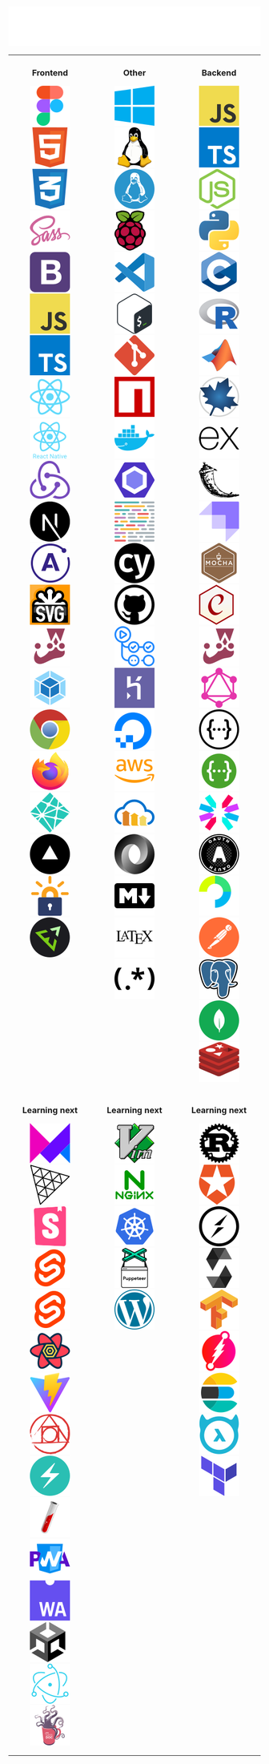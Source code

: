 <div align="center">
<img src="Banner.svg" alt="Technologies and tools banner"/>
</div>

<table><tr><td valign="top" width="33%" align="center">

### Frontend

<a href="https://www.figma.com"><img src="icons/Figma.svg" title="Figma"></a>
<a href="https://developer.mozilla.org/en-US/docs/Web/HTML"><img src="icons/HTML.svg" title="HTML"></a>
<a href="https://developer.mozilla.org/en-US/docs/Web/CSS"><img src="icons/CSS.svg" title="CSS"></a>
<a href="https://sass-lang.com/"><img src="icons/Sass.svg" title="Sass"></a>
<a href="https://getbootstrap.com/"><img src="icons/Bootstrap.svg" title="Bootstrap"></a>
<a href="https://developer.mozilla.org/en-US/docs/Web/JavaScript"><img src="icons/JavaScript.svg" title="JavaScript"></a>
<a href="https://www.typescriptlang.org/"><img src="icons/TypeScript.svg" title="TypeScript"></a>
<a href="https://reactjs.org/"><img src="icons/React.svg" title="React"></a>
<a href="https://reactnative.dev/"><img src="icons/React-Native.svg" title="React Native"></a>
<a href="https://redux.js.org/"><img src="icons/Redux.svg" title="Redux"></a>
<a href="https://nextjs.org/"><img src="icons/Next-js.svg" title="Next.js"></a>
<a href="https://www.apollographql.com/"><img src="icons/Apollo-GraphQL.svg" title="Apollo GraphQL"></a>
<a href="https://developer.mozilla.org/en-US/docs/Web/SVG"><img src="icons/SVG.svg" title="SVG"></a>
<a href="https://jestjs.io/"><img src="icons/Jest.svg" title="Jest"></a>
<a href="https://webpack.js.org/"><img src="icons/Webpack.svg" title="Webpack"></a>
<a href="https://developer.chrome.com/docs/devtools/"><img src="icons/Chrome.svg" title="Chrome developer tools"></a>
<a href="https://firefox-source-docs.mozilla.org/devtools-user/index.html"><img src="icons/Firefox.svg" title="Firefox developer tools"></a>
<a href="https://www.netlify.com/"><img src="icons/Netlify.svg" title="Netlify"></a>
<a href="https://vercel.com/"><img src="icons/Vercel.svg" title="Vercel"></a>
<a href="https://letsencrypt.org/"><img src="icons/Lets-Encrypt.svg" title="Let's Encrypt"></a>
<a href="https://emmet.io/"><img src="icons/Emmet.svg" title="Emmet"></a>

</td><td valign="top" width="34%" align="center">

### Other

<a href="https://en.wikipedia.org/wiki/Microsoft_Windows"><img src="icons/Windows.svg" title="Windows"></a>
<a href="https://www.linux.org/"><img src="icons/Linux.svg" title="Linux"></a>
<a href="https://docs.microsoft.com/en-us/windows/wsl/"><img src="icons/WSL.svg" title="Windows Subsystem for Linux (WSL)"></a>
<a href="https://www.raspbian.org/"><img src="icons/Raspbian.svg" title="Raspbian"></a>
<a href="https://code.visualstudio.com/"><img src="icons/Visual-Studio-Code.svg" title="Visual Studio Code"></a>
<a href="https://en.wikipedia.org/wiki/Bash_(Unix_shell)"><img src="icons/Bash.svg" title="Bash"></a>
<a href="https://git-scm.com/"><img src="icons/Git.svg" title="Git"></a>
<a href="https://www.npmjs.com/"><img src="icons/NPM.svg" title="NPM"></a>
<a href="https://www.docker.com/"><img src="icons/Docker.svg" title="Docker"></a>
<a href="https://eslint.org/"><img src="icons/ESLint.svg" title="ESLint"></a>
<a href="https://prettier.io/"><img src="icons/Prettier.svg" title="Prettier"></a>
<a href="https://www.cypress.io/"><img src="icons/Cypress.svg" title="Cypress"></a>
<a href="https://github.com/"><img src="icons/GitHub.svg" title="GitHub"></a>
<a href="https://github.com/features/actions"><img src="icons/Github-Actions.svg" title="GitHub Actions"></a>
<a href="https://www.heroku.com"><img src="icons/Heroku.svg" title="Heroku"></a>
<a href="https://www.digitalocean.com/"><img src="icons/DigitalOcean.svg" title="Digital Ocean"></a>
<a href="https://aws.amazon.com/"><img src="icons/AWS.svg" title="AWS"></a>
<a href="https://cloudinary.com/"><img src="icons/Cloudinary.svg" title="Cloudinary"></a>
<a href="https://www.json.org/json-en.html"><img src="icons/JSON.svg" title="JSON"></a>
<a href="https://en.wikipedia.org/wiki/Markdown"><img src="icons/Markdown.svg" title="Markdown"></a>
<a href="https://www.latex-project.org/"><img src="icons/LaTeX.svg" title="LaTeX"></a>
<a href="https://en.wikipedia.org/wiki/Regular_expression"><img src="icons/RegEx.svg" title="Regular expressions"></a>

</td><td valign="top" width="33%" align="center">

### Backend

<a href="https://developer.mozilla.org/en-US/docs/Web/JavaScript"><img src="icons/JavaScript.svg" title="JavaScript"></a>
<a href="https://www.typescriptlang.org/"><img src="icons/TypeScript.svg" title="TypeScript"></a>
<a href="https://nodejs.org"><img src="icons/NodeJS.svg" title="NodeJS"></a>
<a href="https://www.python.org/"><img src="icons/Python.svg" title="Python"></a>
<a href="https://en.wikipedia.org/wiki/C_(programming_language)"><img src="icons/C.svg" title="C"></a>
<a href="https://www.r-project.org/"><img src="icons/R.svg" title="R"></a>
<a href="https://www.mathworks.com/products/matlab.html"><img src="icons/MATLAB.svg  " title="MATLAB"></a>
<a href="https://www.maplesoft.com/products/Maple/"><img src="icons/Maple.svg" title="Maple"></a>
<a href="https://expressjs.com/"><img src="icons/Express.svg" title="Express"></a>
<a href="https://flask.palletsprojects.com/en/2.0.x/"><img src="icons/Flask.svg" title="Flask"></a>
<a href="https://strapi.io/"><img src="icons/Strapi.svg" title="Strapi"></a>
<a href="https://mochajs.org/"><img src="icons/Mocha.svg" title="Mocha"></a>
<a href="https://www.chaijs.com/"><img src="icons/Chai.svg" title="Chai"></a>
<a href="https://jestjs.io/"><img src="icons/Jest.svg" title="Jest"></a>
<a href="https://graphql.org/"><img src="icons/GraphQL.svg" title="GraphQL"></a>
<a href="https://en.wikipedia.org/wiki/Representational_state_transfer"><img src="icons/REST.svg" title="REST APIs"></a>
<a href="https://swagger.io/"><img src="icons/Swagger.svg" title="Swagger"></a>
<a href="https://jwt.io/"><img src="icons/JWT.svg" title="JSON Web Tokens"></a>
<a href="https://www.oauth.com/"><img src="icons/OAuth.svg" title="OAuth"></a>
<a href="https://www.passportjs.org/"><img src="icons/Passport.svg" title="Passport"></a>
<a href="https://www.postman.com/"><img src="icons/Postman.svg" title="Postman"></a>
<a href="https://www.postgresql.org/"><img src="icons/PostgreSQL.svg" title="PostgreSQL"></a>
<a href="https://www.mongodb.com/"><img src="icons/MongoDB.svg" title="MongoDB"></a>
<a href="https://redis.io/"><img src="icons/Redis.svg" title="Redis"></a>

</td></tr><tr><td valign="top" width="33%" align="center">

<!-- Frontend -->

### Learning next

<a href="https://www.framer.com/motion/"><img src="icons/Framer-Motion.svg" title="Framer Motion"></a>
<a href="https://threejs.org/"><img src="icons/Three-JS.svg" title="Three.js"></a>
<a href="https://storybook.js.org/"><img src="icons/Storybook.svg" title="Storybook"></a>
<a href="https://svelte.dev/"><img src="icons/Svelte.svg" title="Svelte"></a>
<a href="https://kit.svelte.dev/"><img src="icons/SvelteKit.svg" title="SvelteKit"></a>
<a href="https://react-query.tanstack.com/"><img src="icons/React-Query.svg" title="React Query"></a>
<a href="https://vitejs.dev/"><img src="icons/Vite.svg" title="Vite"></a>
<a href="https://postcss.org/"><img src="icons/PostCSS.svg" title="PostCSS"></a>
<a href="https://chakra-ui.com/"><img src="icons/Chakra-UI.svg" title="Chakra UI"></a>
<a href="https://jekyllrb.com/"><img src="icons/Jekyll.svg" title="Jekyll"></a>
<a href="https://web.dev/progressive-web-apps/"><img src="icons/PWA.svg" title="Progressive Web Apps"></a>
<a href="https://developer.mozilla.org/en-US/docs/WebAssembly"><img src="icons/WebAssembly.svg" title="WebAxissembly"></a>
<a href="https://unity.com/"><img src="icons/Unity.svg" title="Unity"></a>
<a href="https://www.electronjs.org/"><img src="icons/Electron.svg" title="Electron"></a>
<a href="https://sassdoc.com/"><img src="icons/SassDoc.svg" title="SassDoc"></a>

</td><td valign="top" width="34%" align="center">

<!-- Other -->

### Learning next

<a href="https://marketplace.visualstudio.com/items?itemName=vscodevim.vim"><img src="icons/Vim.svg" title="Vim"></a>
<a href="https://www.nginx.com/"><img src="icons/NGINX.svg" title="NGINX"></a>
<a href="https://kubernetes.io/"><img src="icons/Kubernetes.svg" title="Kubernetes"></a>
<a href="https://pptr.dev/"><img src="icons/Puppeteer.svg" title="Puppeteer"></a>
<a href="https://wordpress.com/"><img src="icons/Wordpress.svg" title="Wordpress"></a>

</td><td valign="top" width="33%" align="center">

<!-- Backend -->

### Learning next

<a href="https://www.rust-lang.org/"><img src="icons/Rust.svg" title="Rust"></a>
<a href="https://auth0.com/"><img src="icons/Auth0.svg" title="Auth0"></a>
<a href="https://socket.io/"><img src="icons/Socket-IO.svg" title="Socket.IO"></a>
<a href="https://docs.soliditylang.org"><img src="icons/Solidity.svg" title="Solidity"></a>
<a href="https://www.tensorflow.org/"><img src="icons/TensorFlow.svg" title="TensorFlow"></a>
<a href="https://dgraph.io/"><img src="icons/Dgraph.svg" title="Dgraph"></a>
<a href="https://www.elastic.co/"><img src="icons/Elasticsearch.svg" title="Elasticsearch"></a>
<a href="https://hasura.io/"><img src="icons/Hasura.svg" title="Hasura"></a>
<a href="https://www.terraform.io/"><img src="icons/Terraform.svg" title="Terraform"></a>

</td></tr></table>
